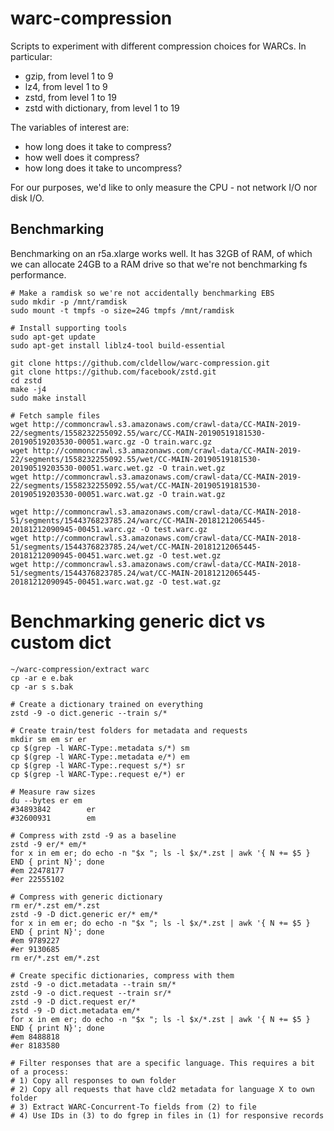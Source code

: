# warc-compression
Scripts to experiment with different compression choices for WARCs. In particular:

- gzip, from level 1 to 9
- lz4, from level 1 to 9
- zstd, from level 1 to 19
- zstd with dictionary, from level 1 to 19

The variables of interest are:

- how long does it take to compress?
- how well does it compress?
- how long does it take to uncompress?

For our purposes, we'd like to only measure the CPU - not network I/O
nor disk I/O.

## Benchmarking

Benchmarking on an r5a.xlarge works well. It has 32GB of RAM, of which we can
allocate 24GB to a RAM drive so that we're not benchmarking fs performance.

```
# Make a ramdisk so we're not accidentally benchmarking EBS
sudo mkdir -p /mnt/ramdisk
sudo mount -t tmpfs -o size=24G tmpfs /mnt/ramdisk

# Install supporting tools
sudo apt-get update
sudo apt-get install liblz4-tool build-essential

git clone https://github.com/cldellow/warc-compression.git
git clone https://github.com/facebook/zstd.git
cd zstd
make -j4
sudo make install

# Fetch sample files
wget http://commoncrawl.s3.amazonaws.com/crawl-data/CC-MAIN-2019-22/segments/1558232255092.55/warc/CC-MAIN-20190519181530-20190519203530-00051.warc.gz -O train.warc.gz
wget http://commoncrawl.s3.amazonaws.com/crawl-data/CC-MAIN-2019-22/segments/1558232255092.55/wet/CC-MAIN-20190519181530-20190519203530-00051.warc.wet.gz -O train.wet.gz
wget http://commoncrawl.s3.amazonaws.com/crawl-data/CC-MAIN-2019-22/segments/1558232255092.55/wat/CC-MAIN-20190519181530-20190519203530-00051.warc.wat.gz -O train.wat.gz

wget http://commoncrawl.s3.amazonaws.com/crawl-data/CC-MAIN-2018-51/segments/1544376823785.24/warc/CC-MAIN-20181212065445-20181212090945-00451.warc.gz -O test.warc.gz
wget http://commoncrawl.s3.amazonaws.com/crawl-data/CC-MAIN-2018-51/segments/1544376823785.24/wet/CC-MAIN-20181212065445-20181212090945-00451.warc.wet.gz -O test.wet.gz
wget http://commoncrawl.s3.amazonaws.com/crawl-data/CC-MAIN-2018-51/segments/1544376823785.24/wat/CC-MAIN-20181212065445-20181212090945-00451.warc.wat.gz -O test.wat.gz
```

# Benchmarking generic dict vs custom dict
```
~/warc-compression/extract warc 
cp -ar e e.bak
cp -ar s s.bak

# Create a dictionary trained on everything
zstd -9 -o dict.generic --train s/*

# Create train/test folders for metadata and requests
mkdir sm em sr er
cp $(grep -l WARC-Type:.metadata s/*) sm
cp $(grep -l WARC-Type:.metadata e/*) em
cp $(grep -l WARC-Type:.request s/*) sr
cp $(grep -l WARC-Type:.request e/*) er

# Measure raw sizes
du --bytes er em
#34893842        er
#32600931        em

# Compress with zstd -9 as a baseline
zstd -9 er/* em/*
for x in em er; do echo -n "$x "; ls -l $x/*.zst | awk '{ N += $5 } END { print N}'; done
#em 22478177
#er 22555102

# Compress with generic dictionary
rm er/*.zst em/*.zst
zstd -9 -D dict.generic er/* em/*
for x in em er; do echo -n "$x "; ls -l $x/*.zst | awk '{ N += $5 } END { print N}'; done
#em 9789227
#er 9130685
rm er/*.zst em/*.zst

# Create specific dictionaries, compress with them
zstd -9 -o dict.metadata --train sm/*
zstd -9 -o dict.request --train sr/*
zstd -9 -D dict.request er/*
zstd -9 -D dict.metadata em/*
for x in em er; do echo -n "$x "; ls -l $x/*.zst | awk '{ N += $5 } END { print N}'; done
#em 8488818
#er 8183580

# Filter responses that are a specific language. This requires a bit of a process:
# 1) Copy all responses to own folder
# 2) Copy all requests that have cld2 metadata for language X to own folder
# 3) Extract WARC-Concurrent-To fields from (2) to file
# 4) Use IDs in (3) to do fgrep in files in (1) for responsive records
```
